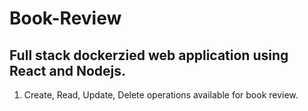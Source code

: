 # Book-Review

## Full stack dockerzied web application using React and Nodejs.

1. Create, Read, Update, Delete operations available for book review.
